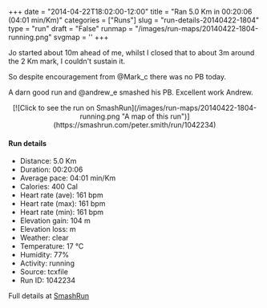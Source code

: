 +++
date = "2014-04-22T18:02:00-12:00"
title = "Ran 5.0 Km in 00:20:06 (04:01 min/Km)"
categories = ["Runs"]
slug = "run-details-20140422-1804"
type = "run"
draft = "False"
runmap = "/images/run-maps/20140422-1804-running.png"
svgmap = '<polyline points="96 78, 93 78, 88 78, 84 79, 74 90, 73 95, 62 95, 53 100, 37 97, 38 82, 3 70, 17 37, 42 13, 55 0, 68 0, 68 4, 29 42, 68 4, 67 0, 56 0, 18 34, 3 72, 41 82, 40 98, 72 97, 80 84, 97 76">'
+++

Jo started about 10m ahead of me, whilst I closed that to about 3m around  the 2 Km mark, I couldn't sustain it. 

So despite encouragement from @Mark_c there was no PB today. 

A darn good run and @andrew_e smashed his PB. Excellent work Andrew. 



<!--more-->

<center>
[![Click to see the run on SmashRun](/images/run-maps/20140422-1804-running.png "A map of this run")](https://smashrun.com/peter.smith/run/1042234)
</center>

#### Run details

* Distance: 5.0 Km
* Duration: 00:20:06
* Average pace: 04:01 min/Km
* Calories: 400 Cal
* Heart rate (ave): 161 bpm
* Heart rate (max): 161 bpm
* Heart rate (min): 161 bpm
* Elevation gain: 104 m
* Elevation loss:  m
* Weather: clear
* Temperature: 17 &deg;C
* Humidity: 77%
* Activity: running
* Source: tcxfile
* Run ID: 1042234

Full details at [SmashRun](https://smashrun.com/peter.smith/run/1042234)